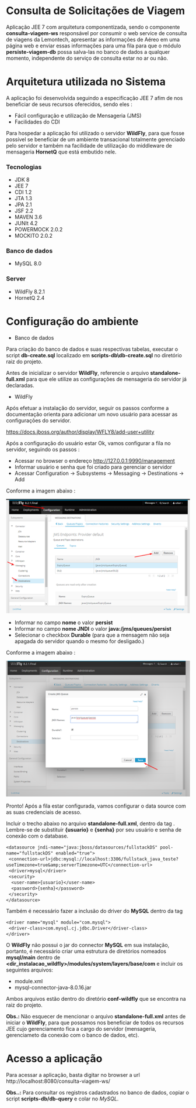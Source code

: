 # Consulta de Solicitações de Viagem

Aplicação JEE 7 com arquitetura componentizada, sendo o componente **consulta-viagem-ws** responsável por consumir o web service de consulta de viagens da Lemontech, apresentar as informações de Aéreo em uma página web e enviar essas informações para uma fila para que o módulo **persiste-viagem-db** possa salva-las no banco de dados a qualquer momento, independente do serviço de consulta estar no ar ou não.

# Arquitetura utilizada no Sistema

A aplicação foi desenvolvida seguindo a especificação JEE 7 afim de nos beneficiar de seus recursos oferecidos, sendo eles :

* Fácil configuração e utilização de Mensageria (JMS)
* Facilidades do CDI

Para hospedar a aplicação foi utilizado o servidor **WildFly**, para que fosse possível se beneficiar de um ambiente transacional totalmente gerenciado pelo servidor e também na facilidade de utilização do middleware de mensageria **HornetQ** que está embutido nele.

### Tecnologias

* JDK 8
* JEE 7
* CDI 1.2
* JTA 1.3
* JPA 2.1
* JSF 2.2
* MAVEN 3.6
* JUNIt 4.2
* POWERMOCK 2.0.2
* MOCKITO 2.0.2

### Banco de dados

* MySQL 8.0

### Server

* WildFly 8.2.1
* HornetQ 2.4

# Configuração do ambiente

* Banco de dados

Para criação do banco de dados e suas respectivas tabelas, executar o script **db-create.sql** localizado em **scripts-db\db-create.sql** no diretório raiz do projeto.

Antes de inicializar o servidor **WildFly**, referencie o arquivo **standalone-full.xml** para que ele utilize as configurações de mensageria do servidor já declaradas.

* WildFly

Após efetuar a instalação do servidor, seguir os passos conforme a documentação orienta para adicionar um novo usuário para acessar as configurações do servidor.

https://docs.jboss.org/author/display/WFLY8/add-user+utility

Após a configuração do usuário estar Ok, vamos configurar a fila no servidor, seguindo os passos :

* Acessar no browser o endereço http://127.0.0.1:9990/management
* Informar usuário e senha que foi criado para gerenciar o servidor
* Acessar Configuration -> Subsystems -> Messaging -> Destinations -> Add

Conforme a imagem abaixo :

![alt text][passo1]

[passo1]: https://github.com/rafaelnaper/fullstack-java-teste/blob/master/conf-wildfly/conf-fila/passo1.png?raw=true "Passo 1"

* Informar no campo **nome** o valor **persist**
* Informar no campo **nome JNDI** o valor **java:/jms/queues/persist** 
* Selecionar o checkbox **Durable** (para que a mensagem não seja apagada do servidor quando o mesmo for desligado.)

Conforme a imagem abaixo :

![alt text][passo2]

[passo2]: https://github.com/rafaelnaper/fullstack-java-teste/blob/master/conf-wildfly/conf-fila/passo2.png?raw=true "Passo 2"

Pronto! Após a fila estar configurada, vamos configurar o data source com as suas credenciais de acesso.

Incluir o trecho abaixo no arquivo **standalone-full.xml**, dentro da tag **<datasources>**. Lembre-se de substituir **{usuario}** e **{senha}** por seu usuário e senha de conexão com o database.

```
<datasource jndi-name="java:jboss/datasources/fullstackDS" pool-name="fullstackDS" enabled="true">
 <connection-url>jdbc:mysql://localhost:3306/fullstack_java_teste?useTimezone=true&amp;serverTimezone=UTC</connection-url>
 <driver>mysql</driver>
 <security>
  <user-name>{usuario}</user-name>
  <password>{senha}</password>
 </security>
</datasource>
```

Também é necessário fazer a inclusão do driver do **MySQL** dentro da tag **<drivers>**

```
<driver name="mysql" module="com.mysql">
 <driver-class>com.mysql.cj.jdbc.Driver</driver-class>
</driver>
```

O **WildFly** não possui o jar do connector **MySQL** em sua instalação, portanto, é necessário criar uma estrutura de diretórios nomeados **mysql/main** dentro de **<dir_instalacao_wildfly>/modules/system/layers/base/com** e incluir os seguintes arquivos:

  - module.xml
  - mysql-connector-java-8.0.16.jar

Ambos arquivos estão dentro do diretório **conf-wildfly** que se encontra na raiz do projeto.

**Obs.:** Não esquecer de mencionar o arquivo **standalone-full.xml** antes de iniciar o **WildFly**, para que possamos nos beneficiar de todos os recursos JEE cujo gerenciamento fica a cargo do servidor (mensageria, gerenciameto da conexão com o banco de dados, etc).

# Acesso a aplicação

Para acessar a aplicação, basta digitar no browser a url http://localhost:8080/consulta-viagem-ws/

**Obs..:** Para consultar os registros cadastrados no banco de dados, copiar o script **scripts-db/db-query** e colar no *MySQL*.